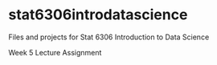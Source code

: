 # stat6306introdatascience
Files and projects for Stat 6306 Introduction to Data Science

Week 5 Lecture Assignment

